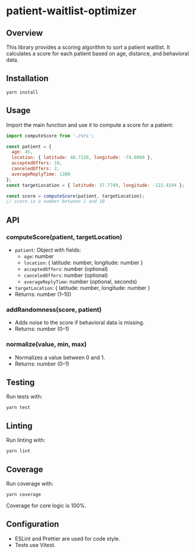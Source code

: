 # patient-waitlist-optimizer

## Overview

This library provides a scoring algorithm to sort a patient waitlist. It calculates a score for each patient based on age, distance, and behavioral data.

## Installation

```
yarn install
```

## Usage

Import the main function and use it to compute a score for a patient:

```js
import computeScore from './src';

const patient = {
  age: 45,
  location: { latitude: 40.7128, longitude: -74.0060 },
  acceptedOffers: 10,
  canceledOffers: 2,
  averageReplyTime: 1200
};
const targetLocation = { latitude: 37.7749, longitude: -122.4194 };

const score = computeScore(patient, targetLocation);
// score is a number between 1 and 10
```

## API

### computeScore(patient, targetLocation)
- `patient`: Object with fields:
  - `age`: number
  - `location`: { latitude: number, longitude: number }
  - `acceptedOffers`: number (optional)
  - `canceledOffers`: number (optional)
  - `averageReplyTime`: number (optional, seconds)
- `targetLocation`: { latitude: number, longitude: number }
- Returns: number (1–10)

### addRandomness(score, patient)
- Adds noise to the score if behavioral data is missing.
- Returns: number (0–1)

### normalize(value, min, max)
- Normalizes a value between 0 and 1.
- Returns: number (0–1)

## Testing

Run tests with:

```
yarn test
```

## Linting

Run linting with:

```
yarn lint
```

## Coverage

Run coverage with:

```
yarn coverage
```

Coverage for core logic is 100%.

## Configuration

- ESLint and Prettier are used for code style.
- Tests use Vitest.
